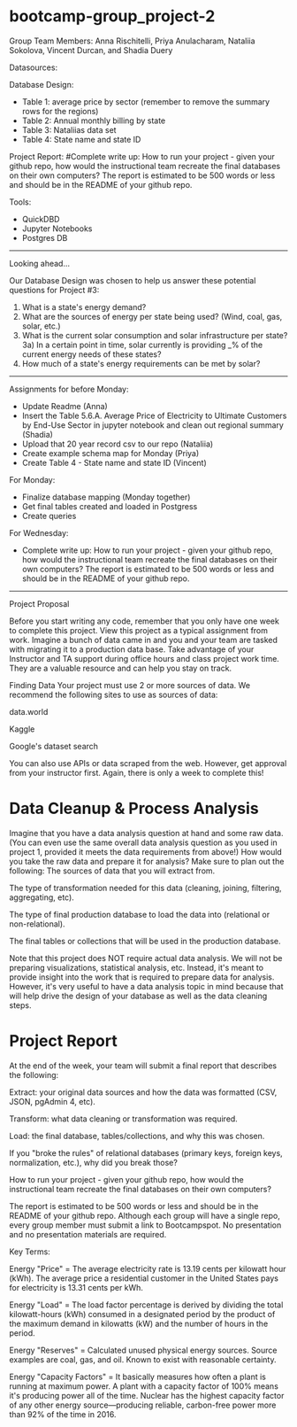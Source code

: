 # bootcamp-group_project-2

Group Team Members: Anna Rischitelli, Priya Anulacharam, Nataliia Sokolova, Vincent Durcan, and Shadia Duery

Datasources:

Database Design:
- Table 1: average price by sector (remember to remove the summary rows for the regions)
- Table 2: Annual monthly billing by state
- Table 3: Nataliias data set
- Table 4: State name and state ID

Project Report:
#Complete write up: How to run your project - given your github repo, how would the instructional team recreate the final databases on their own computers? The report is estimated to be 500 words or less and should be in the README of your github repo.

Tools:
- QuickDBD
- Jupyter Notebooks
- Postgres DB

--------------------------------------------------------------------------
Looking ahead...

Our Database Design was chosen to help us answer these potential questions for Project #3: 

1) What is a state's energy demand?
2) What are the sources of energy per state being used? (Wind, coal, gas, solar, etc.)
3) What is the current solar consumption and solar infrastructure per state?
    3a) In a certain point in time, solar currently is providing _% of the current energy needs of these states?
4) How much of a state's energy requirements can be met by solar?

--------------------------------------------------------------------------

Assignments for before Monday:
- Update Readme (Anna)
- Insert the Table 5.6.A. Average Price of Electricity to Ultimate Customers by End-Use Sector in jupyter notebook and clean out regional summary (Shadia)
- Upload that 20 year record csv to our repo (Nataliia)
- Create example schema map for Monday (Priya)
- Create Table 4 - State name and state ID (Vincent)


For Monday:
- Finalize database mapping (Monday together)
- Get final tables created and loaded in Postgress
- Create queries

For Wednesday:
- Complete write up: How to run your project - given your github repo, how would the instructional team recreate the final databases on their own computers? The report is estimated to be 500 words or less and should be in the README of your github repo.

-----------------------------------------------------------------------


Project Proposal

Before you start writing any code, remember that you only have one week to complete this project. View this project as a typical assignment from work. Imagine a bunch of data came in and you and your team are tasked with migrating it to a production data base.
Take advantage of your Instructor and TA support during office hours and class project work time. They are a valuable resource and can help you stay on track.

Finding Data
Your project must use 2 or more sources of data. We recommend the following sites to use as sources of data:


data.world

Kaggle

Google's dataset search


You can also use APIs or data scraped from the web. However, get approval from your instructor first. Again, there is only a week to complete this!

# Data Cleanup & Process Analysis
Imagine that you have a data analysis question at hand and some raw data. (You can even use the same overall data analysis question as you used in project 1, provided it meets the data requirements from above!) How would you take the raw data and prepare it for analysis? Make sure to plan out the following:
The sources of data that you will extract from.

The type of transformation needed for this data (cleaning, joining, filtering, aggregating, etc).

The type of final production database to load the data into (relational or non-relational).

The final tables or collections that will be used in the production database.

Note that this project does NOT require actual data analysis. We will not be preparing visualizations, statistical analysis, etc. Instead, it's meant to provide insight into the work that is required to prepare data for analysis. However, it's very useful to have a data analysis topic in mind because that will help drive the design of your database as well as the data cleaning steps.

# Project Report
At the end of the week, your team will submit a final report that describes the following:

Extract: your original data sources and how the data was formatted (CSV, JSON, pgAdmin 4, etc).

Transform: what data cleaning or transformation was required.

Load: the final database, tables/collections, and why this was chosen.

If you "broke the rules" of relational databases (primary keys, foreign keys, normalization, etc.), why did you break those?

How to run your project - given your github repo, how would the instructional team recreate the final databases on their own computers?

The report is estimated to be 500 words or less and should be in the README of your github repo. Although each group will have a single repo, every group member must submit a link to Bootcampspot. No presentation and no presentation materials are required.


Key Terms:

Energy "Price" =  The average electricity rate is 13.19 cents per kilowatt hour (kWh). The average price a residential customer in the United States pays for electricity is 13.31 cents per kWh.

Energy "Load" = The load factor percentage is derived by dividing the total kilowatt-hours (kWh) consumed in a designated period by the product of the maximum demand in kilowatts (kW) and the number of hours in the period.

Energy "Reserves" = Calculated unused physical energy sources. Source examples are coal, gas, and oil. Known to exist with reasonable certainty.

Energy "Capacity Factors" = It basically measures how often a plant is running at maximum power. A plant with a capacity factor of 100% means it's producing power all of the time. Nuclear has the highest capacity factor of any other energy source—producing reliable, carbon-free power more than 92% of the time in 2016.



